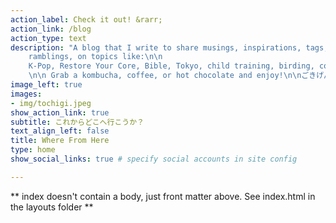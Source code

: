 ```yaml
---
action_label: Check it out! &rarr;
action_link: /blog
action_type: text
description: "A blog that I write to share musings, inspirations, tags, 
    ramblings, on topics like:\n\n
    K-Pop, Restore Your Core, Bible, Tokyo, child training, birding, coffee, etc.
    \n\n Grab a kombucha, coffee, or hot chocolate and enjoy!\n\nごきげんよう！"
image_left: true
images:
- img/tochigi.jpeg
show_action_link: true
subtitle: これからどこへ行こうか？
text_align_left: false
title: Where From Here
type: home
show_social_links: true # specify social accounts in site config

---
```


** index doesn't contain a body, just front matter above.
See index.html in the layouts folder **
